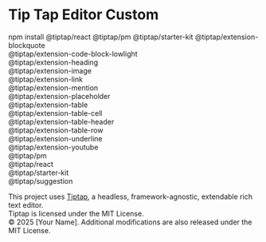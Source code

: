 # Tip Tap Editor Custom

npm install @tiptap/react @tiptap/pm @tiptap/starter-kit
@tiptap/extension-blockquote \
@tiptap/extension-code-block-lowlight \
@tiptap/extension-heading \
@tiptap/extension-image \
@tiptap/extension-link \
@tiptap/extension-mention \
@tiptap/extension-placeholder \
@tiptap/extension-table \
@tiptap/extension-table-cell \
@tiptap/extension-table-header \
@tiptap/extension-table-row \
@tiptap/extension-underline \
@tiptap/extension-youtube \
@tiptap/pm \
@tiptap/react \
@tiptap/starter-kit \
@tiptap/suggestion



This project uses [Tiptap](https://tiptap.dev), a headless, framework-agnostic, extendable rich text editor.  
Tiptap is licensed under the MIT License.  
© 2025 [Your Name]. Additional modifications are also released under the MIT License.



